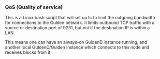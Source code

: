 ### QoS (Quality of service) ###

This is a Linux bash script that will set up tc to limit the outgoing bandwidth for connections to the Gulden network. It limits outbound TCP traffic with a source or destination port of 9231, but not if the destination IP is within a LAN.

This means one can have an always-on GuldenD instance running, and another local GuldenD/Gulden instance which connects to this node and receives blocks from it.
